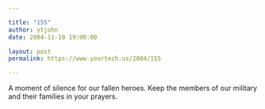 ```yaml
---

title: "155"
author: ytjohn
date: 2004-11-10 19:00:00

layout: post
permalink: https://www.yourtech.us/2004/155

---
```

A moment of silence for our fallen heroes.  Keep the members of our military and their families in your prayers.
